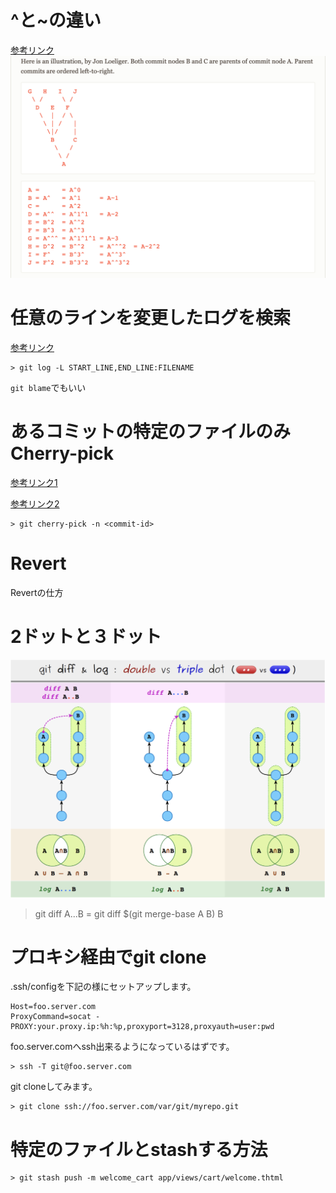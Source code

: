 # ^と~の違い

[参考リンク](https://stackoverflow.com/questions/2221658/whats-the-difference-between-head-and-head-in-git)
![image](./img/difference.png)

# 任意のラインを変更したログを検索

[参考リンク](https://www-creators.com/archives/1782)

```
> git log -L START_LINE,END_LINE:FILENAME
```

`git blame`でもいい

# あるコミットの特定のファイルのみCherry-pick

[参考リンク1](https://codehero.jp/git/5717026/how-to-git-cherry-pick-only-changes-to-certain-files)

[参考リンク2](https://zenn.dev/rabbit/articles/437b4bdc6edbc3)

```
> git cherry-pick -n <commit-id>
```

# Revert

Revertの仕方

# 2ドットと３ドット

![image](./img/2or3dots.png)

> git diff A...B = git diff $(git merge-base A B) B


# プロキシ経由でgit clone

.ssh/configを下記の様にセットアップします。

```
Host=foo.server.com
ProxyCommand=socat - PROXY:your.proxy.ip:%h:%p,proxyport=3128,proxyauth=user:pwd
```

foo.server.comへssh出来るようになっているはずです。

```
> ssh -T git@foo.server.com
```

git cloneしてみます。

```
> git clone ssh://foo.server.com/var/git/myrepo.git
```

# 特定のファイルとstashする方法

```
> git stash push -m welcome_cart app/views/cart/welcome.thtml
```
